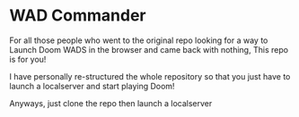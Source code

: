 # WAD Commander

For all those people who went to the original repo looking for a way to Launch Doom WADS in the browser and came back with nothing, This repo is for you!

I have personally re-structured the whole repository so that you just have to launch a localserver and start playing Doom!

Anyways, just clone the repo then launch a localserver